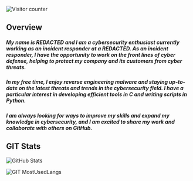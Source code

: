 ![Visitor counter](https://visitor-badge.laobi.icu/badge?page_id=0xk0sta.0xk0sta)

## Overview

##### My name is *REDACTED* and I am a cybersecurity enthusiast currently working as an incident responder at a *REDACTED*. As an incident responder, I have the opportunity to work on the front lines of cyber defense, helping to protect my company and its customers from cyber threats. 

##### In my free time, I enjoy reverse engineering malware and staying up-to-date on the latest threats and trends in the cybersecurity field. I have a particular interest in developing efficient tools in C and writing scripts in Python.
##### I am always looking for ways to improve my skills and expand my knowledge in cybersecurity, and I am excited to share my work and collaborate with others on GitHub. 

## GIT Stats


![GitHub Stats](https://github-readme-stats.vercel.app/api?username=0xk0sta&show_icons=true&count_private=true&hide=contribs&theme=dark)

![GIT MostUsedLangs](https://github-readme-stats.vercel.app/api/top-langs/?username=0xk0sta&layout=compact&exclude_repo=ft_server&langs_count=100&theme=dark)
